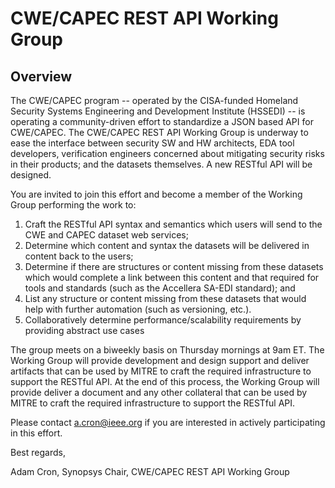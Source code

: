 # CWE/CAPEC REST API Working Group

## Overview

The CWE/CAPEC program -- operated by the CISA-funded Homeland Security Systems Engineering and Development Institute (HSSEDI) -- is operating a community-driven effort to standardize a JSON based API for CWE/CAPEC.  The CWE/CAPEC REST API Working Group is underway to ease the interface between security SW and HW architects, EDA tool developers, verification engineers concerned about mitigating security risks in their products; and the datasets themselves. A new RESTful API will be designed.

You are invited to join this effort and become a member of the Working Group performing the work to:

1. Craft the RESTful API syntax and semantics which users will send to the CWE and CAPEC dataset web services;
2. Determine which content and syntax the datasets will be delivered in content back to the users;
3. Determine if there are structures or content missing from these datasets which would complete a link between this content and that required for tools and standards (such as the Accellera SA-EDI standard); and
4. List any structure or content missing from these datasets that would help with further automation (such as versioning, etc.).
5. Collaboratively determine performance/scalability requirements by providing abstract use cases

The group meets on a biweekly basis on Thursday mornings at 9am ET. The Working Group will provide development and design support and deliver artifacts that can be used by MITRE to craft the required infrastructure to support the RESTful API. At the end of this process, the Working Group will provide deliver a document and any other collateral that can be used by MITRE to craft the required infrastructure to support the RESTful API.

Please contact a.cron@ieee.org if you are interested in actively participating in this effort.

Best regards,

Adam Cron, Synopsys
Chair, CWE/CAPEC REST API Working Group

